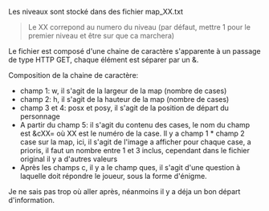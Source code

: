 
Les niveaux sont stocké dans des fichier map_XX.txt
> Le XX correpond au numero du niveau (par défaut, mettre 1 pour le premier niveau et être sur que ca marchera)

Le fichier est composé d'une chaine de caractère s'apparente à un passage de type HTTP GET, chaque élément est séparer par un &.

Composition de la chaine de caractère:

- champ 1: w, il s'agit de la largeur de la map (nombre de cases)
- champ 2: h, il s'agit de la hauteur de la map (nombre de cases)
- champ 3 et 4: posx et posy, il s'agit de la position de départ du personnage
- A partir du champ 5: il s'agit du contenu des cases, le nom du champ est &cXX= où XX est le numéro de la case. Il y a champ 1 * champ 2 case sur la map, ici, il s'agit de l'image a afficher pour chaque case, a prioris, il faut un nombre entre 1 et 3 inclus, cependant dans le fichier original il y a d'autres valeurs
- Après les champs c, il y a le champ ques, il s'agit d'une question à laquelle doit répondre le joueur, sous la forme d'énigme.

Je ne sais pas trop où aller après, néanmoins il y a déja un bon départ d'information.
